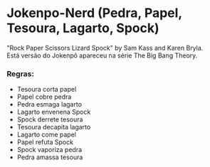 # Jokenpo-Nerd (Pedra, Papel, Tesoura, Lagarto, Spock)
"Rock Paper Scissors Lizard Spock" by Sam Kass and Karen Bryla. 
</br>Está versão do Jokenpô apareceu na série The Big Bang Theory.

### Regras:
- Tesoura corta papel
- Papel cobre pedra
- Pedra esmaga lagarto
- Lagarto envenena Spock
- Spock derrete tesoura
- Tesoura decapita lagarto
- Lagarto come papel
- Papel refuta Spock
- Spock vaporiza pedra
- Pedra amassa tesoura
